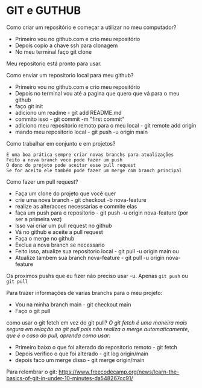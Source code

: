 # GIT e GUTHUB

Como criar um repositório e começar a utilizar no meu computador?

* Primeiro vou no github.com e crio meu repositório
* Depois copio a chave ssh para clonagem 
* No meu terminal faço git clone <link ssh>

Meu repositorio está pronto para usar.

Como enviar um repositorio local para meu github?
* Primeiro vou no github.com e crio meu repositório
* Depois no terminal vou até a pagina que quero que vá para o meu github
* faço git init
* adiciono um readme - git add README.md
* commito isso - git commit -m "first commit"
* adiciono meu repositorio remoto para o meu local - git remote add origin <link ssh>
* mando meu repositorio local - git push -u origin main

Como trabalhar em conjunto e em projetos?

```
É uma boa prática sempre criar novas branchs para atualizações
Feito a nova branch voce pode fazer um push
O dono do projeto pode aceitar esse pull request 
Se for aceito ele também pode fazer um merge com branch principal
```

Como fazer um pull request?
* Faça um clone do projeto que você quer
* crie uma nova branch - git checkout -b nova-feature
* realize as alteracoes necessarias e commite elas
* faça um push para o repositorio - git push -u origin nova-feature (por ser a primeira vez)
* Isso vai criar um pull request no github
* Vá no github e aceite a pull request
* Faça o merge no github 
* Exclua a nova branch se necessario
* Feito isso, atualize sua repositorio local - git pull -u origin main ou 
* Atualize tambem sua branch nova-feature - git pull -u origin nova-feature

Os proximos pushs que eu fizer não preciso usar -u. Apenas ```git push``` ou ```git pull```


Para trazer informações de varias branchs para o meu projeto:
* Vou na minha branch main - git checkout main
* Faço o git pull

como usar o git fetch em vez do git pull?
_O git fetch é uma maneira mais segura em relação ao git pull pois não realiza o merge automaticamente, que é o caso do pull, aprenda como usar:_
* Primeiro baixo o que foi alterado do repositorio remoto - git fetch 
* Depois verifico o que foi alterado - git log origin/main
* depois faco um merge disso - git merge origin/main

Para relembrar o git: 
https://www.freecodecamp.org/news/learn-the-basics-of-git-in-under-10-minutes-da548267cc91/